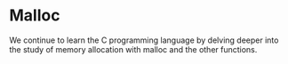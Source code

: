 # Malloc
We continue to learn the C programming language by delving deeper into the study of memory allocation with malloc and the other functions.
